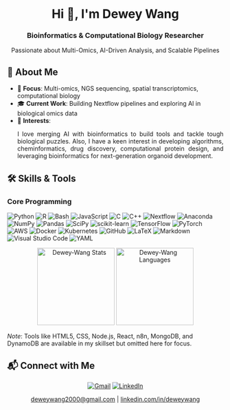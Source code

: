 <h1 align="center">Hi 👋, I'm Dewey Wang</h1>
<h3 align="center">Bioinformatics & Computational Biology Researcher</h3>
<p align="center">Passionate about Multi-Omics, AI-Driven Analysis, and Scalable Pipelines</p>

## 🌟 About Me
- 🧬 **Focus**: Multi-omics, NGS sequencing, spatial transcriptomics, computational biology  
- 🎓 **Current Work**: Building Nextflow pipelines and exploring AI in biological omics data  
- 🌱 **Interests**: <p align="justify">I love merging AI with bioinformatics to build tools and tackle tough biological puzzles. Also, I have a keen interest in developing algorithms, cheminformatics, drug discovery, computational protein design, and leveraging bioinformatics for next-generation organoid development.</p>

## 🛠 Skills & Tools

### Core Programming
![Python](https://img.shields.io/badge/Python-3670A0?style=for-the-badge&logo=python&logoColor=ffdd54) 
![R](https://img.shields.io/badge/R-%23276DC3?style=for-the-badge&logo=r&logoColor=white) 
![Bash](https://img.shields.io/badge/Bash-%23121011?style=for-the-badge&logo=gnu-bash&logoColor=white) 
![JavaScript](https://img.shields.io/badge/javascript-%23323330.svg?style=for-the-badge&logo=javascript&logoColor=%23F7DF1E)
![C](https://img.shields.io/badge/C-00599C?style=for-the-badge&logo=c&logoColor=white) 
![C++](https://img.shields.io/badge/C++-%2300599C.svg?style=for-the-badge&logo=c%2B%2B&logoColor=white)
![Nextflow](https://img.shields.io/badge/Nextflow-%23008080?style=for-the-badge&logo=nextflow&logoColor=white) 
![Anaconda](https://img.shields.io/badge/Anaconda-%2344A833?style=for-the-badge&logo=anaconda&logoColor=white)
![NumPy](https://img.shields.io/badge/NumPy-%23013243?style=for-the-badge&logo=numpy&logoColor=white) 
![Pandas](https://img.shields.io/badge/Pandas-%23150458?style=for-the-badge&logo=pandas&logoColor=white) 
![SciPy](https://img.shields.io/badge/SciPy-%230C55A5?style=for-the-badge&logo=scipy&logoColor=white) 
![scikit-learn](https://img.shields.io/badge/scikit--learn-%23F7931E?style=for-the-badge&logo=scikit-learn&logoColor=white) 
![TensorFlow](https://img.shields.io/badge/TensorFlow-%23FF6F00?style=for-the-badge&logo=tensorflow&logoColor=white) 
![PyTorch](https://img.shields.io/badge/PyTorch-%23EE4C2C?style=for-the-badge&logo=pytorch&logoColor=white) 
![AWS](https://img.shields.io/badge/AWS-%23FF9900?style=for-the-badge&logo=amazon-web-services&logoColor=white) 
![Docker](https://img.shields.io/badge/Docker-%230db7ed?style=for-the-badge&logo=docker&logoColor=white) 
![Kubernetes](https://img.shields.io/badge/Kubernetes-%23326CE5?style=for-the-badge&logo=kubernetes&logoColor=white) 
![GitHub](https://img.shields.io/badge/GitHub-%23121011?style=for-the-badge&logo=github&logoColor=white)
![LaTeX](https://img.shields.io/badge/LaTeX-%23008080?style=for-the-badge&logo=latex&logoColor=white) 
![Markdown](https://img.shields.io/badge/Markdown-%23000000?style=for-the-badge&logo=markdown&logoColor=white) 
![Visual Studio Code](https://img.shields.io/badge/Visual%20Studio%20Code-0078d7?style=for-the-badge&logo=visual-studio-code&logoColor=white) 
![YAML](https://img.shields.io/badge/YAML-%23ffffff?style=for-the-badge&logo=yaml&logoColor=151515)

<p align="center">
  <img src="https://github-readme-stats.vercel.app/api?username=Dewey-Wang&layout=compact&theme=dark&count_private=true&show_icons=true&include_all_commits=true" alt="Dewey-Wang Stats" height="180px"/>
  <img src="https://github-readme-stats.vercel.app/api/top-langs?username=Dewey-Wang&show_icons=true&locale=en&layout=compact&theme=dark&count_private=true&hide=html,php,css,jupyter%20notebook" alt="Dewey-Wang Languages" height="180px"/>
</p>

*Note*: Tools like HTML5, CSS, Node.js, React, n8n, MongoDB, and DynamoDB are available in my skillset but omitted here for focus.

## 📬 Connect with Me
<p align="center">
  <a href="mailto:deweywang2000@gmail.com"><img src="https://img.shields.io/badge/Gmail-D14836?style=for-the-badge&logo=gmail&logoColor=white" alt="Gmail"/></a>
  <a href="https://www.linkedin.com/in/deweywang"><img src="https://img.shields.io/badge/LinkedIn-0A66C2?style=for-the-badge&logo=linkedin&logoColor=white" alt="LinkedIn"/></a>
</p>
<p align="center">
  <a href="mailto:deweywang2000@gmail.com">deweywang2000@gmail.com</a> | <a href="https://www.linkedin.com/in/deweywang">linkedin.com/in/deweywang</a>
</p>
